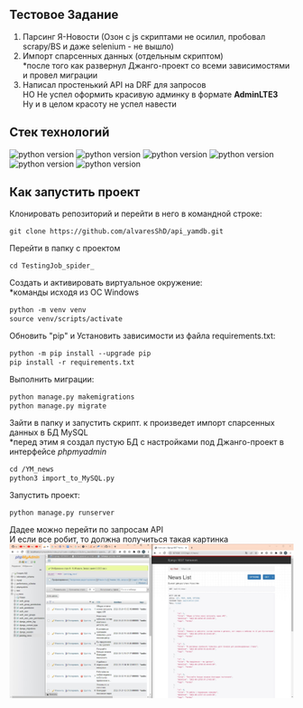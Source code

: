 ## Тестовое Задание  
1. Парсинг Я-Новости (Озон с js скриптами не осилил, пробовал scrapy/BS и даже selenium - не вышло)<br>
2. Импорт спарсенных данных (отдельным скриптом)<br>
*после того как развернул Джанго-проект со всеми зависимостями и провел миграции<br>
3. Написал простенький API на DRF для запросов <br>
НО Не успел оформить красивую админку в формате **AdminLTE3**<br>
Ну и в целом красоту не успел навести 

## Стек технологий
![python version](https://img.shields.io/badge/Python-3.9-yellowgreen) 
![python version](https://img.shields.io/badge/Django-3.2-yellowgreen) 
![python version](https://img.shields.io/badge/djangorestframework-3.12.4-yellowgreen)
![python version](https://img.shields.io/badge/beautifulsoup4-4.11-yellowgreen) 
![python version](https://img.shields.io/badge/PyMySQL-1.0-yellowgreen) 
![python version](https://img.shields.io/badge/requests-2.28-yellowgreen) 

## Как запустить проект
Клонировать репозиторий и перейти в него в командной строке:
```
git clone https://github.com/alvaresShD/api_yamdb.git
```

Перейти в папку с проектом
```
cd TestingJob_spider_
```

Cоздать и активировать виртуальное окружение:<br>
*команды исходя из ОС Windows
```
python -m venv venv
source venv/scripts/activate
```

Обновить "pip" и Установить зависимости из файла requirements.txt:
```
python -m pip install --upgrade pip
pip install -r requirements.txt
```

Выполнить миграции:
```
python manage.py makemigrations
python manage.py migrate
```

Зайти в папку и запустить скрипт. к произведет импорт спарсенных данных в БД MySQL<br>
*перед этим я создал пустую БД с настройками под Джанго-проект в интерфейсе *phpmyadmin* 
```
cd /YM_news 
python3 import_to_MySQL.py
```

Запустить проект:
```
python manage.py runserver
```

Дадее можно перейти по запросам API<br>
И если все робит, то должна получиться такая картинка
![](робит.jpg)
